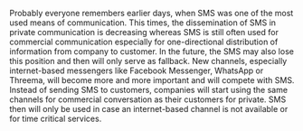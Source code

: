 Probably everyone remembers earlier days, when SMS was one of the most used means of communication. This times, the dissemination of SMS in private communication is decreasing whereas SMS is still often used for commercial communication especially for one-directional distribution of information from company to customer. In the future, the SMS may also lose this position and then will only serve as fallback. New channels, especially internet-based messengers like Facebook Messenger, WhatsApp or Threema, will become more and more important and will compete with SMS. Instead of sending SMS to customers, companies will start using the same channels for commercial conversation as their customers for private. SMS then will only be used in case an internet-based channel is not available or for time critical services.